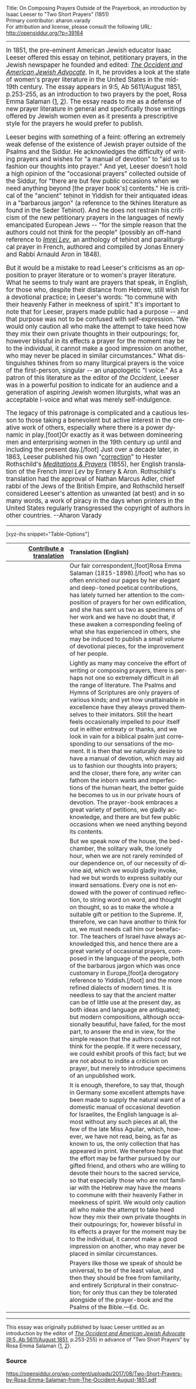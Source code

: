 <html>
<head></head>
<body>
Title: On Composing Prayers Outside of the Prayerbook, an introduction by Isaac Leeser to "Two Short Prayers" (1851)<br />
Primary contributor: aharon.varady<br />
For attribution and license, please consult the following URL: <a href="http://opensiddur.org/?p=39164">http://opensiddur.org/?p=39164</a>
<p />
<hr />

<div class="english" lang="en" style="font-size: 1.2em;">
In 1851, the pre-eminent American Jewish educator Isaac Leeser offered this essay on teḥinot, petitionary prayers, in the Jewish newspaper he founded and edited: <em><a href="http://web.nli.org.il/sites/JPress/English/Pages/The-Occident-and-American-Jewish-Advocate.aspx">The Occident and American Jewish Advocate</a></em>. In it, he provides a look at the state of women's prayer literature in the United States in the mid-19th century. The essay appears in 9:5, Ab 5611/August 1851</a>, p.253-255, as an introduction to two prayers by the poet, Rosa Emma Salaman (<a href="/?p=16299">1</a>, <a href="/?p=16294">2</a>). The essay reads to me as a defense of new prayer literature in general and specifically those writings offered by Jewish women even as it presents a prescriptive style for the prayers he would prefer to publish.

Leeser begins with something of a feint: offering an extremely weak defense of the existence of Jewish prayer outside of the Psalms and the Siddur. He acknowledges the difficulty of writing prayers and wishes for "a manual of devotion" to "aid us to fashion our thoughts into prayer." And yet, Leeser doesn't hold a high opinion of the "occasional prayers" collected outside of the Siddur, for "there are but few public occasions when we need anything beyond [the prayer book's] contents." He is critical of the "ancient" teḥinot in Yiddish for their antiquated ideas in a "barbarous jargon" (a reference to the tkhines literature as found in the Seder Teḥinot). And he does not restrain his criticism of the new petitionary prayers in the languages of newly emancipated European Jews -- "for the simple reason that the authors could not think for the people" (possibly an off-hand reference to <em><a href="/?p=12950">Imrei Lev</a></em>, an anthology of teḥinot and paraliturgical prayer in French, authored and compiled by Jonas Ennery and Rabbi Arnauld Aron in 1848). 

But it would be a mistake to read Leeser's criticisms as an opposition to prayer literature or to women's prayer literature. What he seems to truly want are prayers that speak, in English, for those who, despite their distance from Hebrew, still wish for a devotional practice; in Leeser's words: "to commune with their heavenly Father in meekness of spirit." It's important to note that for Leeser, prayers made public had a purpose -- and that purpose was not to be confused with self-expression. "We would only caution all who make the attempt to take heed how they mix their own private thoughts in their outpourings; for, however blissful in its effects a prayer for the moment may be to the individual, it cannot make a good impression on another, who may never be placed in similar circumstances." What distinguishes tkhines from so many liturgical prayers is the voice of the first-person, singular -- an unapologetic "I voice." As a patron of this literature as the editor of <em>the Occident</em>, Leeser was in a powerful position to indicate for an audience and a generation of aspiring Jewish women liturgists, what was an acceptable I-voice and what was merely self-indulgence. 

The legacy of this patronage is complicated and a cautious lesson to those taking a benevolent but active interest in the creative work of others, especially where there is a power dynamic in play.[foot]Or exactly as it was between domineering men and enterprising women in the 19th century up until and including the present day.[/foot] Just over a decade later, in 1863, Leeser published his own "<a href="/?p=10136">correction</a>" to Hester Rothschild's <em><a href="/?p=31179">Meditations & Prayers</a></em> (1855), her English translation of the French <em>Imrei Lev</em> by Ennery & Aron. Rothschild's translation had the approval of Nathan Marcus Adler, chief rabbi of the Jews of the British Empire, and Rothschild herself considered Leeser's attention as unwanted (at best) and in so many words, a work of piracy in the days when printers in the United States regularly transgressed the copyright of authors in other countries. --Aharon Varady
</div>

<hr />

[xyz-ihs snippet="Table-Options"]<table style="margin-left: auto; margin-right: auto;" class="draggable">
<thead><tr><th id="x" style="text-align: right;"><a href="/contribute/upload/">Contribute a translation</a></th><th style="text-align: left;">Translation (English)</th></tr></thead>
<tbody>
<tr><td style="vertical-align:top;" width="33%">
<div class="liturgy" lang="he">

</span></div></td>

<td style="vertical-align:top;">
<div class="english" lang="en">
Our fair correspondent,[foot]Rosa Emma Salaman (1815-1898).[/foot] who has so often enriched our pages by her elegant and deep-toned poetical contributions, has lately turned her attention to the composition of prayers for her own edification, and she has sent us two as specimens of her work and we have no doubt that, if these awaken a corresponding feeling of what she has experienced in others, she may be induced to publish a small volume of devotional pieces, for the improvement of her people. 
</div></td></tr>


<tr><td style="vertical-align:top;">
<div class="liturgy" lang="he">

</span></div></td>

<td style="vertical-align:top;">
<div class="english" lang="en">
Lightly as many may conceive the effort of writing or composing prayers, there is perhaps not one so extremely difficult in all the range of literature. The Psalms and Hymns of Scriptures are only prayers of various kinds; and yet how unattainable in excellence have they always proved themselves to their imitators. Still the heart feels occasionally impelled to pour itself out in either entreaty or thanks, and we look in vain for a biblical psalm just corresponding to our sensations of the moment. It is then that we naturally desire to have a manual of devotion, which may aid us to fashion our thoughts into prayers; and the closer, there fore, any writer can fathom the inborn wants and imperfections of the human heart, the better guide he becomes to us in our private hours of devotion. The prayer-book embraces a great variety of petitions, we gladly acknowledge, and there are but few public occasions when we need anything beyond its contents.
</div></td></tr>


<tr><td style="vertical-align:top;">
<div class="liturgy" lang="he">

</span></div></td>

<td style="vertical-align:top;">
<div class="english" lang="en">
But we speak now of the house, the bed-chamber, the solitary walk, the lonely hour, when we are not rarely reminded of our dependence on, of our necessity of divine aid, which we would gladly invoke, had we but words to express suitably our inward sensations. Every one is not endowed with the power of continued reflection, to string word on word, and thought on thought, so as to make the whole a suitable gift or petition to the Supreme. If, therefore, we can have another to think for us, we must needs call him our benefactor. The teachers of Israel have always acknowledged this, and hence there are a great variety of occasional prayers, composed in the language of the people, both of the barbarous jargon which was once customary in Europe,[foot]a derogatory reference to Yiddish.[/foot] and the more refined dialects of modern times. It is needless to say that the ancient matter can be of little use at the present day, as both ideas and language are antiquated; but modern compositions, although occasionally beautiful, have failed, for the most part, to answer the end in view, for the simple reason that the authors could not think for the people. If it were necessary, we could exhibit proofs of this fact; but we are not about to indite a criticism on prayer, but merely to introduce specimens of an unpublished work.
</div></td></tr>


<tr><td style="vertical-align:top;">
<div class="liturgy" lang="he">

</span></div></td>

<td style="vertical-align:top;">
<div class="english" lang="en">
It is enough, therefore, to say that, though in Germany some excellent attempts have been made to supply the natural want of a domestic manual of occasional devotion for Israelites, the English language is almost without any such pieces at all, the few of the late Miss Aguilar, which, however, we have not read, being, as far as known to us, the only collection that has appeared in print. We therefore hope that the effort may be farther pursued by our gifted friend, and others who are willing to devote their hours to the sacred service, so that especially those who are not familiar with the Hebrew may have the means to commune with their heavenly Father in meekness of spirit. We would only caution all who make the attempt to take heed how they mix their own private thoughts in their outpourings; for, however blissful in its effects a prayer for the moment may be to the individual, it cannot make a good impression on another, who may never be placed in similar circumstances.
</div></td></tr>


<tr><td style="vertical-align:top;">
<div class="liturgy" lang="he">

</span></div></td>

<td style="vertical-align:top;">
<div class="english" lang="en">
Prayers like those we speak of should be universal, to be of the least value, and then they should be free from familiarity, and entirely Scriptural in their construction; for only thus can they be tolerated alongside of the prayer-book and the Psalms of the Bible.—Ed. Oc.
</div></td></tr>
</tbody></table>

<hr />

This essay was originally published by Isaac Leeser untitled as an introduction by the editor of <a href="http://web.nli.org.il/sites/JPress/English/Pages/The-Occident-and-American-Jewish-Advocate.aspx"><em>The Occident and American Jewish Advocate</em> (9:5, Ab 5611/August 1851</a>, p.253-255) in advance of "Two Short Prayers" by Rosa Emma Salaman (<a href="/?p=16299">1</a>, <a href="/?p=16294">2</a>). 

<h3>Source</h3>

https://opensiddur.org/wp-content/uploads/2017/08/Two-Short-Prayers-by-Rosa-Emma-Salaman-from-The-Occident-August-1851.pdf

&nbsp;
</body>
</html>
